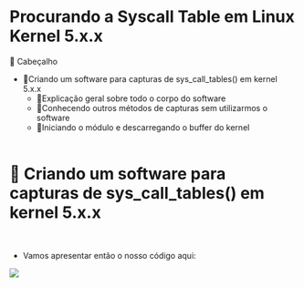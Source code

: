 # Procurando a Syscall Table em Linux Kernel 5.x.x

📁 Cabeçalho

  - 📌Criando um software para capturas de sys_call_tables() em kernel 5.x.x
    - 📌Explicação geral sobre todo o corpo do software
    - 📌Conhecendo outros métodos de capturas sem utilizarmos o software
    - 📌Iniciando o módulo e descarregando o buffer do kernel
<br><br>

<h1>🔮 Criando um software para capturas de sys_call_tables() em kernel 5.x.x </h1>
<br>

  - Vamos apresentar então o nosso código aqui:
  
  <img src="https://imgur.com/rtkqHyZ.png">
